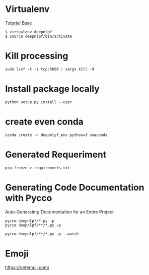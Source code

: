 # Virtualenv
[Tutprial Base](https://pythonacademy.com.br/blog/python-e-virtualenv-como-programar-em-ambientes-virtuais)

    $ virtualenv deepnlpf
    $ source deepnlpf/bin/activate

# Kill processing

    sudo lsof -t -i tcp:5000 | xargs kill -9

# Install package locally
    
    python setup.py install --user

# create even conda

    conda create -n deepnlpf_env python=3 anaconda

# Generated Requeriment

    pip freeze > requirements.txt


# Generating Code Documentation with Pycco
Auto-Generating Documentation for an Entire Project

    pycco deepnlpf/*.py -p
    pycco deepnlpf/**/*.py -p
    
    pycco deepnlpf/**/*.py -p --watch

# Emoji
https://getemoji.com/